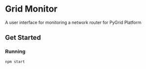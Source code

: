 # Grid Monitor

A user interface for monitoring a network router for PyGrid Platform

## Get Started

### Running

```
npm start
```